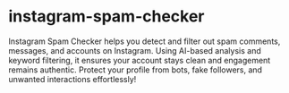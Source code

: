 # instagram-spam-checker
Instagram Spam Checker helps you detect and filter out spam comments, messages, and accounts on Instagram. Using AI-based analysis and keyword filtering, it ensures your account stays clean and engagement remains authentic. Protect your profile from bots, fake followers, and unwanted interactions effortlessly!
